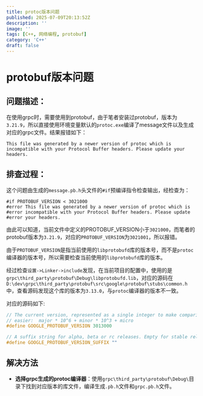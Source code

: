 ```yaml
---
title: protoc版本问题
published: 2025-07-09T20:13:52Z
description: ''
image: ''
tags: [C++, 网络编程, protobuf]
category: 'C++'
draft: false
---
```


# protobuf版本问题

## 问题描述：

在使用grpc时，需要使用到protobuf，由于笔者安装过protobuf，版本为`3.21.9`，所以直接使用环境变量默认的`protoc.exe`编译了message文件以及生成对应的grpc文件。结果报错如下：

```
This file was generated by a newer version of protoc which is incompatible with your Protocol Buffer headers. Please update your headers.
```

## 排查过程：

这个问题由生成的`message.pb.h`头文件的`#if`预编译指令检查输出，经检查为：

```
#if PROTOBUF_VERSION < 3021000
#error This file was generated by a newer version of protoc which is
#error incompatible with your Protocol Buffer headers. Please update
#error your headers.
```

由此可以知道，当前文件中定义的PROTOBUF_VERSION小于`3021000`，而笔者的protobuf版本为`3.21.9`，对应的`PROTOBUF_VERSION`为`3021001`，所以报错。

由于`PROTOBUF_VERSION`是指当前使用的`libprotobufd`库的版本号，而不是`protoc`编译器的版本号，所以需要检查当前使用的`libprotobufd`库的版本。

经过检查`设置->Linker->include`发现，在当前项目的配置中，使用的是`grpc\third_party\protobuf\Debug\libprotobufd.lib`，对应的源码在`D:\dev\grpc\third_party\protobuf\src\google\protobuf\stubs\common.h`中，查看源码发现这个库的版本为`3.13.0`，与`protoc`编译器的版本不一致。

对应的源码如下:
```cpp
// The current version, represented as a single integer to make comparison
// easier:  major * 10^6 + minor * 10^3 + micro
#define GOOGLE_PROTOBUF_VERSION 3013000

// A suffix string for alpha, beta or rc releases. Empty for stable releases.
#define GOOGLE_PROTOBUF_VERSION_SUFFIX ""
```

## 解决方法

+ **选择grpc生成的protoc编译器**：使用`grpc\third_party\protobuf\Debug\`目录下找到对应版本的库文件，编译生成`.pb.h`文件和`grpc.pb.h`文件。
